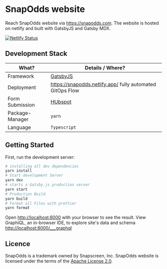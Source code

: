 # SnapOdds website

Reach SnapOdds website via https://snapodds.com.
The website is hosted on netlify and built with GatsbyJS and Gatsby MDX.

[![Netlify Status](https://api.netlify.com/api/v1/badges/ee345116-dce6-4643-bc59-8c514b5a6ce1/deploy-status)](https://app.netlify.com/sites/snapodds/deploys)

## Development Stack

| What?           | Details / Where?                                          |
| --------------- | --------------------------------------------------------- |
| Framework       | [GatsbyJS](https://www.gatsbyjs.com/)                     |
| Deployment      | https://snapodds.netlify.app/ fully automated GitOps Flow |
| Form Submission | [HUbspot](https://hubspot.com/)                           |
| Package-Manager | `yarn`                                                    |
| Language        | `Typescript`                                              |

## Getting Started

First, run the development server:

```bash
# installing all dev dependencies
yarn install
# Start development Server
yarn dev
# starts a Gatsby.js production server
yarn start
# Production Build
yarn build
# Format all Files with prettier
yarn format

```

Open [http://localhost:8000](http://localhost:8000) with your browser to see the result.
View GraphiQL, an in-browser IDE, to explore site's data and schema [http://localhost:8000/\_\_\_graphql](http://localhost:8000/___graphql)

## Licence

SnapOdds is a trademark owned by Snapscreen, Inc.
SnapOdds website is licensed under the terms of the [Apache License 2.0](LICENSE).
